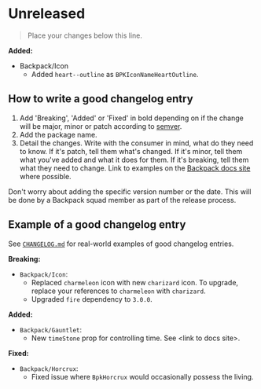 # Unreleased

> Place your changes below this line.

**Added:**
- Backpack/Icon
  - Added `heart--outline` as `BPKIconNameHeartOutline`.

## How to write a good changelog entry

1. Add 'Breaking', 'Added' or 'Fixed' in bold depending on if the change will be major, minor or patch according to [semver](semver.org).
2. Add the package name.
3. Detail the changes. Write with the consumer in mind, what do they need to know. If it's patch, tell them what's changed. If it's minor, tell them what you've added and what it does for them. If it's breaking, tell them what they need to change. Link to examples on the [Backpack docs site](backpack.github.io) where possible.

Don't worry about adding the specific version number or the date. This will be done by a Backpack squad member as part of the release process.

## Example of a good changelog entry

See [`CHANGELOG.md`](CHANGELOG.md) for real-world examples of good changelog entries.

**Breaking:**

- `Backpack/Icon`:
  - Replaced `charmeleon` icon with new `charizard` icon. To upgrade, replace your references to `charmeleon` with `charizard`.
  - Upgraded `fire` dependency to `3.0.0`.

**Added:**

- `Backpack/Gauntlet`:
  - New `timeStone` prop for controlling time. See &lt;link to docs site&gt;.

**Fixed:**

- `Backpack/Horcrux`:
  - Fixed issue where `BpkHorcrux` would occasionally possess the living.
